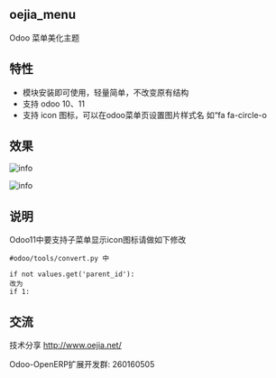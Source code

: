 ## oejia_menu
Odoo 菜单美化主题

## 特性
- 模块安装即可使用，轻量简单，不改变原有结构
- 支持 odoo 10、11
- 支持 icon 图标，可以在odoo菜单页设置图片样式名 如“fa fa-circle-o

## 效果
![info](https://github.com/JoneXiong/oejia_menu/raw/master/static/description/1.png)

![info](https://github.com/JoneXiong/oejia_menu/raw/master/static/description/2.png)

## 说明
Odoo11中要支持子菜单显示icon图标请做如下修改
```
#odoo/tools/convert.py 中

if not values.get('parent_id'):
改为
if 1:
```

## 交流

技术分享 http://www.oejia.net/

Odoo-OpenERP扩展开发群: 260160505
